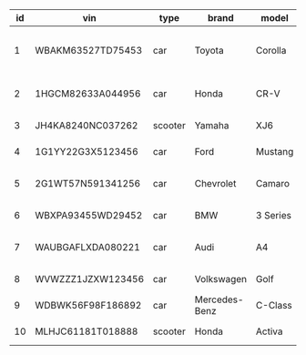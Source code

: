 | id | vin              | type   | brand        | model    | fuel     | body_category | transmission | year | kilometres | color | is_available | price | discount | image      | condition | description            | position     | note                        |
|----|------------------|--------|--------------|----------|----------|---------------|--------------|------|------------|-------|--------------|-------|----------|------------|-----------|------------------------|--------------|-----------------------------|
| 1  | WBAKM63527TD75453| car | Toyota       | Corolla  | Electric | Sedan         | Automatic    | 2019 | 50000      | Red   | true         | 15000 | 0.50     | corolla.jpg| Used      | A reliable sedan      | MAGAZZINO A | Some notes about this car  |
| 2  | 1HGCM82633A044956| car | Honda        | CR-V     | Diesel   | SUV           | Manual       | 2018 | 70000      | Blue  | true         | 20000 | 1.25     | crv.jpg    | Used      | A spacious SUV        | MAGAZZINO B | Additional notes here      |
| 3  | JH4KA8240NC037262| scooter | Yamaha   | XJ6      | Gasoline | Scooter       | Automatic    | 2020 | 0          | Black | false        | 5000  | 0.75     | xj6.jpg    | New       | A stylish scooter     | Update soon | -                           |
| 4  | 1G1YY22G3X5123456| car | Ford         | Mustang  | Electric | Coupe         | Manual       | 2017 | 0          | Yellow| true         | 25000 | 2.80     | mustang.jpg| Used      | An iconic sports car  | MAGAZZINO A | -                           |
| 5  | 2G1WT57N591341256| car | Chevrolet    | Camaro   | Electric | Convertible   | Automatic    | 2018 | 0          | Black | false        | 28000 | 3.75     | camaro.jpg | Used      | A stylish convertible | Update soon | Some minor scratches      |
| 6  | WBXPA93455WD29452| car | BMW          | 3 Series | Diesel   | Sedan         | Automatic    | 2020 | 20000      | White | true         | 35000 | 0.25     | 3series.jpg| New       | A luxury sedan        | MAGAZZINO B | Includes warranty         |
| 7  | WAUBGAFLXDA080221| car | Audi         | A4       | Gasoline | Sedan         | Automatic    | 2019 | 45000      | Silver| true         | 32000 | 4.50     | a4.jpg     | Used      | A premium sedan       | MAGAZZINO S | Full service history      |
| 8  | WVWZZZ1JZXW123456| car | Volkswagen   | Golf     | Diesel   | Hatchback     | Automatic    | 2016 | 80000      | Grey  | true         | 18000 | 3.75     | golf.jpg   | Used      | A reliable hatchback  | Update soon | Good condition            |
| 9  | WDBWK56F98F186892| car | Mercedes-Benz| C-Class  | Gasoline | Sedan         | Automatic    | 2019 | 0          | Black | false        | 40000 | 0.50     | cclass.jpg | Used      | A luxurious sedan     | MAGAZZINO A | Low mileage                |
| 10 | MLHJC61181T018888| scooter | Honda    | Activa   | Gasoline | Scooter       | Automatic    | 2021 | 0          | Blue  | false        | 2000  | 0        | activa.jpg  | New       | A reliable scooter    | MAGAZZINO B | -                           |
